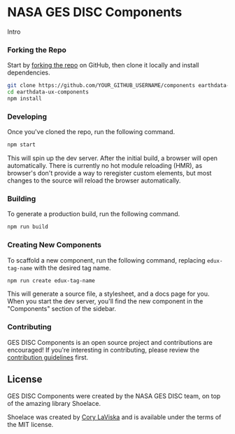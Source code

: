 # NASA GES DISC Components

Intro

### Forking the Repo

Start by [forking the repo](https://github.com/gesdisc/components/fork) on GitHub, then clone it locally and install dependencies.

```bash
git clone https://github.com/YOUR_GITHUB_USERNAME/components earthdata-ux-components
cd earthdata-ux-components
npm install
```

### Developing

Once you've cloned the repo, run the following command.

```bash
npm start
```

This will spin up the dev server. After the initial build, a browser will open automatically. There is currently no hot module reloading (HMR), as browser's don't provide a way to reregister custom elements, but most changes to the source will reload the browser automatically.

### Building

To generate a production build, run the following command.

```bash
npm run build
```

### Creating New Components

To scaffold a new component, run the following command, replacing `edux-tag-name` with the desired tag name.

```bash
npm run create edux-tag-name
```

This will generate a source file, a stylesheet, and a docs page for you. When you start the dev server, you'll find the new component in the "Components" section of the sidebar.

### Contributing

GES DISC Components is an open source project and contributions are encouraged! If you're interesting in contributing, please review the [contribution guidelines](CONTRIBUTING.md) first.

## License

GES DISC Components were created by the NASA GES DISC team, on top of the amazing library Shoelace.

Shoelace was created by [Cory LaViska](https://twitter.com/claviska) and is available under the terms of the MIT license.
